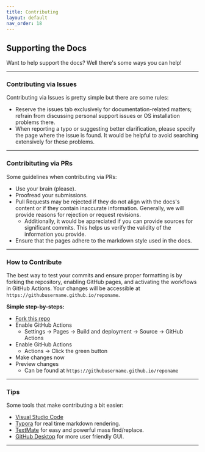 ```yaml
---
title: Contributing
layout: default
nav_order: 18
---
```


## Supporting the Docs

Want to help support the docs? Well there's some ways you can help!

------------

### Contributing via Issues

Contributing via Issues is pretty simple but there are some rules:

* Reserve the issues tab exclusively for documentation-related matters; refrain from discussing personal support issues or OS installation problems there.
* When reporting a typo or suggesting better clarification, please specify the page where the issue is found. It would be helpful to avoid searching extensively for these problems.

------------

### Contribituting via PRs

Some guidelines when contributing via PRs:

* Use your brain (please).
* Proofread your submissions.
* Pull Requests may be rejected if they do not align with the docs's content or if they contain inaccurate information. Generally, we will provide reasons for rejection or request revisions.
    * Additionally, it would be appreciated if you can provide sources for significant commits. This helps us verify the validity of the information you provide.
* Ensure that the pages adhere to the markdown style used in the docs.

------------

### How to Contribute

The best way to test your commits and ensure proper formatting is by forking the repository, enabling GitHub pages, and activating the workflows in GitHub Actions. Your changes will be accessible at `https://githubusername.github.io/reponame`.


**Simple step-by-steps:**

* [Fork this repo](https://github.com/chrultrabook/docs/fork/)
* Enable GitHub Actions
  * Settings -> Pages -> Build and deployment -> Source -> GitHub Actions
* Enable GitHub Actions
  * Actions -> Click the green button 
* Make changes now
* Preview changes
  * Can be found at `https://githubusername.github.io/reponame` 


------------


### Tips

Some tools that make contributing a bit easier:

* [Visual Studio Code](https://code.visualstudio.com)
* [Typora](https://typora.io) for real time markdown rendering.
* [TextMate](https://macromates.com) for easy and powerful mass find/replace.
* [GitHub Desktop](https://desktop.github.com) for more user friendly GUI.


------------
